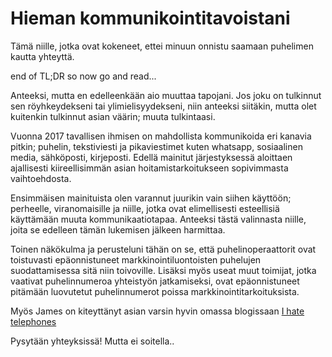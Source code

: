 # Hieman kommunikointitavoistani

Tämä niille, jotka ovat kokeneet, ettei minuun onnistu saamaan puhelimen kautta yhteyttä.

end of TL;DR so now go and read...

Anteeksi, mutta en edelleenkään aio muuttaa tapojani. Jos joku on tulkinnut sen röyhkeydekseni
tai ylimielisyydekseni, niin anteeksi siitäkin, mutta olet kuitenkin tulkinnut asian väärin; muuta tulkintaasi.

Vuonna 2017 tavallisen ihmisen on mahdollista kommunikoida eri kanavia pitkin; puhelin, tekstiviesti
ja pikaviestimet kuten whatsapp, sosiaalinen media, sähköposti, kirjeposti. Edellä mainitut
järjestyksessä aloittaen ajallisesti kiireellisimmän asian hoitamistarkoitukseen sopivimmasta vaihtoehdosta.

Ensimmäisen mainituista olen varannut juurikin vain siihen käyttöön; perheelle, viranomaisille
ja niille, jotka ovat elimellisesti esteellisiä käyttämään muuta kommunikaatiotapaa. Anteeksi
tästä valinnasta niille, joita se edelleen tämän lukemisen jälkeen harmittaa.

Toinen näkökulma ja perusteluni tähän on se, että puhelinoperaattorit ovat toistuvasti epäonnistuneet
markkinointiluontoisten puhelujen suodattamisessa sitä niin toivoville. Lisäksi myös useat muut toimijat,
jotka vaativat puhelinnumeroa yhteistyön jatkamiseksi, ovat epäonnistuneet pitämään luovutetut puhelinnumerot
poissa markkinointitarkoituksista.

Myös James on kiteyttänyt asian varsin hyvin omassa blogissaan [I hate telephones](https://jameshfisher.com/2017/11/08/i-hate-telephones.html)

Pysytään yhteyksissä! Mutta ei soitella..
